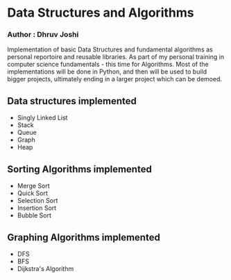 # Data Structures and Algorithms
### Author : Dhruv Joshi
Implementation of basic Data Structures and fundamental algorithms as personal reportoire and reusable libraries. As part of my personal training in computer science fundamentals - this time for Algorithms. Most of the implementations will be done in Python, and then will be used to build bigger projects, ultimately ending in a larger project which can be demoed. 

## Data structures implemented
* Singly Linked List
* Stack
* Queue
* Graph
* Heap

## Sorting Algorithms implemented
* Merge Sort
* Quick Sort
* Selection Sort
* Insertion Sort
* Bubble Sort

## Graphing Algorithms implemented
* DFS
* BFS
* Dijkstra's Algorithm